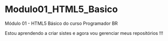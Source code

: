 # Modulo01_HTML5_Basico
 Módulo 01 - HTML5 Básico do curso Programador BR


Estou aprendendo a criar sistes e agora vou gerenciar meus repositórios !!!